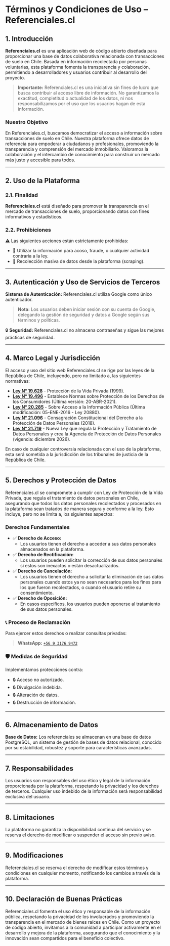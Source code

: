 # Términos y Condiciones de Uso – Referenciales.cl

## 1. Introducción

**Referenciales.cl** es una aplicación web de código abierto diseñada para proporcionar una base de datos colaborativa relacionada con transacciones de suelo en Chile. Basada en información recolectada por personas voluntarias, esta plataforma fomenta la transparencia y colaboración, permitiendo a desarrolladores y usuarios contribuir al desarrollo del proyecto.

> **Importante:** Referenciales.cl es una iniciativa sin fines de lucro que busca contribuir al acceso libre de información. No garantizamos la exactitud, completitud o actualidad de los datos, ni nos responsabilizamos por el uso que los usuarios hagan de esta información.

### Nuestro Objetivo
En Referenciales.cl, buscamos democratizar el acceso a información sobre transacciones de suelo en Chile. Nuestra plataforma ofrece datos de referencia para empoderar a ciudadanos y profesionales, promoviendo la transparencia y comprensión del mercado inmobiliario. Valoramos la colaboración y el intercambio de conocimiento para construir un mercado más justo y accesible para todos.



---

## 2. Uso de la Plataforma

### 2.1. Finalidad
**Referenciales.cl** está diseñado para promover la transparencia en el mercado de transacciones de suelo, proporcionando datos con fines informativos y estadísticos.

### 2.2. Prohibiciones
⚠️ Las siguientes acciones están estrictamente prohibidas:
* 🚫 Utilizar la información para acoso, fraude, o cualquier actividad contraria a la ley.
* 🚫 Recolección masiva de datos desde la plataforma (scraping).

---

## 3. Autenticación y Uso de Servicios de Terceros

**Sistema de Autenticación:** Referenciales.cl utiliza Google como único autenticador.

> **Nota:** Los usuarios deben iniciar sesión con su cuenta de Google, delegando la gestión de seguridad y datos a Google según sus términos y políticas.

🔒 **Seguridad:** Referenciales.cl no almacena contraseñas y sigue las mejores prácticas de seguridad.

---

## 4. Marco Legal y Jurisdicción

El acceso y uso del sitio web Referenciales.cl se rige por las leyes de la República de Chile, incluyendo, pero no limitado a, las siguientes normativas:

* **<a href="https://www.bcn.cl/leychile/navegar?idNorma=141599" target="_blank" rel="noopener noreferrer">Ley N° 19.628</a>** - Protección de la Vida Privada (1999).
* **<a href="https://www.bcn.cl/leychile/navegar?idNorma=61438" target="_blank" rel="noopener noreferrer">Ley N° 19.496</a>** - Establece Normas sobre Protección de los Derechos de los Consumidores (Última versión: 20-ABR-2021).
* **<a href="https://www.bcn.cl/leychile/navegar?idNorma=276363" target="_blank" rel="noopener noreferrer">Ley N° 20.285</a>** - Sobre Acceso a la Información Pública (Última modificación: 05-ENE-2016 - Ley 20880).
* **<a href="https://www.bcn.cl/leychile/navegar?idNorma=1119730" target="_blank" rel="noopener noreferrer">Ley N° 21.096</a>** - Consagración Constitucional del Derecho a la Protección de Datos Personales (2018).
* **<a href="https://www.bcn.cl/leychile/navegar?idNorma=1209272" target="_blank" rel="noopener noreferrer">Ley N° 21.719</a>** - Nueva Ley que regula la Protección y Tratamiento de Datos Personales y crea la Agencia de Protección de Datos Personales (vigencia: diciembre 2026).

En caso de cualquier controversia relacionada con el uso de la plataforma, esta será sometida a la jurisdicción de los tribunales de justicia de la República de Chile.

---

## 5. Derechos y Protección de Datos

Referenciales.cl se compromete a cumplir con Ley de Protección de la Vida Privada, que regula el tratamiento de datos personales en Chile, asegurando que todos los datos personales recolectados y procesados en la plataforma sean tratados de manera segura y conforme a la ley. Esto incluye, pero no se limita a, los siguientes aspectos:

### Derechos Fundamentales

* ✅ **Derecho de Acceso:** 
  - Los usuarios tienen el derecho a acceder a sus datos personales almacenados en la plataforma.
* ✅ **Derecho de Rectificación:** 
  - Los usuarios pueden solicitar la corrección de sus datos personales si estos son inexactos o están desactualizados.
* ✅ **Derecho de Cancelación:** 
  - Los usuarios tienen el derecho a solicitar la eliminación de sus datos personales cuando estos ya no sean necesarios para los fines para los que fueron recolectados, o cuando el usuario retire su consentimiento.
* ✅ **Derecho de Oposición:** 
  - En casos específicos, los usuarios pueden oponerse al tratamiento de sus datos personales.

### 📞 Proceso de Reclamación
Para ejercer estos derechos o realizar consultas privadas:
> **WhatsApp:** [`+56 9 3176 9472`](https://wa.me/56931769472)

### 🛡️ Medidas de Seguridad
Implementamos protecciones contra:
* 🔒 Acceso no autorizado.
* 🔒 Divulgación indebida.
* 🔒 Alteración de datos.
* 🔒 Destrucción de información.

---

## 6. Almacenamiento de Datos

**Base de Datos:** Los referenciales se almacenan en una base de datos PostgreSQL, un sistema de gestión de bases de datos relacional, conocido por su estabilidad, robustez y soporte para características avanzadas.

---

## 7. Responsabilidades

Los usuarios son responsables del uso ético y legal de la información proporcionada por la plataforma, respetando la privacidad y los derechos de terceros. Cualquier uso indebido de la información será responsabilidad exclusiva del usuario.

---

## 8. Limitaciones

La plataforma no garantiza la disponibilidad continua del servicio y se reserva el derecho de modificar o suspender el acceso sin previo aviso.

---

## 9. Modificaciones

Referenciales.cl se reserva el derecho de modificar estos términos y condiciones en cualquier momento, notificando los cambios a través de la plataforma.

---

## 10. Declaración de Buenas Prácticas

Referenciales.cl fomenta el uso ético y responsable de la información pública, respetando la privacidad de los involucrados y promoviendo la transparencia en el mercado de bienes raíces en Chile. Como un proyecto de código abierto, invitamos a la comunidad a participar activamente en el desarrollo y mejora de la plataforma, asegurando que el conocimiento y la innovación sean compartidos para el beneficio colectivo.
